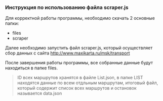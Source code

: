 ### Инструкция по использованию файла scraper.js

Для корректной работы программы, необходимо скачать 2 основные папки: 
-	files
-	scraper

Далее необходимо запустить файл scraper.js, который осуществляет сбор данных с сайта http://www.maxikarta.ru/msk/transport

После завершения работы программы, все собранные данные будут находиться в папке files.

>ID всех маршрутов хранятся в файле List.json, в папке LIST находятся данные по всем отдльным маршрутам, итоговый файл, который содержит список всех маршрутов и остановок называется data.json
